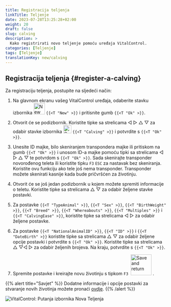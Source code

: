 ```yaml
---
title: Registracija teljenja
linkTitle: Teljenje
date: 2023-07-28T13:25:28+02:00
weight: 20
draft: false
slug: calving
description: >
  Kako registrirati novo teljenje pomoću uređaja VitalControl.
categories: [Teljenje]
tags: [Teljenje]
translationKey: new/calving
---
```

## Registracija teljenja {#register-a-calving}

Za registraciju teljenja, postupite na sljedeći način:

1. Na glavnom ekranu vašeg VitalControl uređaja, odaberite stavku izbornika <img src="/icons/main/new-animal.svg" width="35" align="bottom" alt="New animal" /> `{{<T "New" >}}` i pritisnite gumb `{{<T "Ok" >}}`.

2. Otvorit će se podizbornik. Koristite tipke sa strelicama ◁ ▷ △ ▽ za odabir stavke izbornika <img src="/icons/actions/calving.svg" width="25" align="bottom" alt="Calving" /> `{{<T "Calving" >}}` i potvrdite s `{{<T "Ok" >}}`.

3. Unesite ID majke, bilo skeniranjem transpondera majke ili pritiskom na gumb `{{<T "Ok" >}}` i unosom ID-a majke pomoću tipki sa strelicama ◁ ▷ △ ▽ te potvrdom s `{{<T "Ok" >}}`. Sada skenirajte transponder novorođenog teleta ili koristite tipku `F3` `ESC` za nastavak bez skeniranja. Koristite ovu funkciju ako tele još nema transponder. Transponder možete skenirati kasnije kada bude pričvršćen za životinju.

4. Otvorit će se još jedan podizbornik u kojem možete spremiti informacije o teletu. Koristite tipke sa strelicama △ ▽ za odabir željene stavke postavki.

5. Za postavke `{{<T "TypeAnimal" >}}`, `{{<T "Sex" >}}`, `{{<T "BirthWeight" >}}`, `{{<T "Breed" >}}`, `{{<T "Whereabouts" >}}`, `{{<T "Multiples" >}}` i `{{<T "CalvingEase" >}}`, koristite tipke sa strelicama ◁ ▷ za odabir željene postavke.

6. Za postavke `{{<T "NationalAnimalID" >}}`, `{{<T "ID" >}}` i `{{<T "DateBirth" >}}` koristite tipke sa strelicama △ ▽ za odabir željene opcije postavki i potvrdite s `{{<T "Ok" >}}`. Koristite tipke sa strelicama △ ▽◁ ▷ za odabir željenih brojeva. Na kraju, potvrdite s `{{<T "Ok" >}}`.

7. Spremite postavke i kreirajte novu životinju s tipkom `F3` &nbsp;<img src="/icons/footer/save_exit.svg" width="65" align="bottom" alt="Save and return" />&nbsp;.


{{% alert title="Savjet" %}}
Dodatne informacije i opcije postavki za stvaranje novih životinja možete pronaći [ovdje](../../settings/animal-registration/).
{{% /alert %}}

   ![VitalControl: Putanja izbornika Nova Teljenja](../images/calving.png "Registrirajte teljenje")
